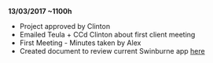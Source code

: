 **13/03/2017 ~1100h**
- Project approved by Clinton
- Emailed Teula + CCd Clinton about first client meeting
- First Meeting - Minutes taken by Alex
- Created document to review current Swinburne app [here](https://docs.google.com/document/d/1xkHxdK_RkmUX6iw-mWomIDi86TSqOAir4Nv22Qq5VEQ/)